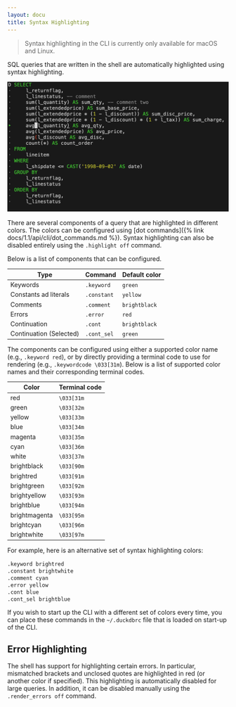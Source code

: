 ```yaml
---
layout: docu
title: Syntax Highlighting
---
```


> Syntax highlighting in the CLI is currently only available for macOS and Linux.

SQL queries that are written in the shell are automatically highlighted using syntax highlighting.

![Image showing syntax highlighting in the shell](/images/syntax_highlighting_screenshot.png)

There are several components of a query that are highlighted in different colors. The colors can be configured using [dot commands]({% link docs/1.1/api/cli/dot_commands.md %}).
Syntax highlighting can also be disabled entirely using the `.highlight off` command.

Below is a list of components that can be configured.

|          Type           |   Command   |  Default color  |
|-------------------------|-------------|-----------------|
| Keywords                | `.keyword`  | `green`         |
| Constants ad literals   | `.constant` | `yellow`        |
| Comments                | `.comment`  | `brightblack`   |
| Errors                  | `.error`    | `red`           |
| Continuation            | `.cont`     | `brightblack`   |
| Continuation (Selected) | `.cont_sel` | `green`         |

The components can be configured using either a supported color name (e.g., `.keyword red`), or by directly providing a terminal code to use for rendering (e.g., `.keywordcode \033[31m`). Below is a list of supported color names and their corresponding terminal codes.

|     Color     | Terminal code |
|---------------|---------------|
| red           | `\033[31m`    |
| green         | `\033[32m`    |
| yellow        | `\033[33m`    |
| blue          | `\033[34m`    |
| magenta       | `\033[35m`    |
| cyan          | `\033[36m`    |
| white         | `\033[37m`    |
| brightblack   | `\033[90m`    |
| brightred     | `\033[91m`    |
| brightgreen   | `\033[92m`    |
| brightyellow  | `\033[93m`    |
| brightblue    | `\033[94m`    |
| brightmagenta | `\033[95m`    |
| brightcyan    | `\033[96m`    |
| brightwhite   | `\033[97m`    |

For example, here is an alternative set of syntax highlighting colors:

```text
.keyword brightred
.constant brightwhite
.comment cyan
.error yellow
.cont blue
.cont_sel brightblue
```

If you wish to start up the CLI with a different set of colors every time, you can place these commands in the `~/.duckdbrc` file that is loaded on start-up of the CLI.

## Error Highlighting

The shell has support for highlighting certain errors. In particular, mismatched brackets and unclosed quotes are highlighted in red (or another color if specified). This highlighting is automatically disabled for large queries. In addition, it can be disabled manually using the `.render_errors off` command.
